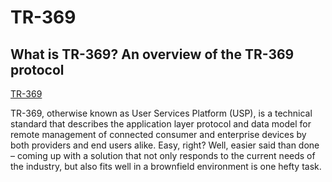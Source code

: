 # TR-369

## What is TR-369? An overview of the TR-369 protocol

[TR-369](https://www.avsystem.com/blog/TR-369/?keyword=acs%20tr%20069&creative=565812202514&gclid=CjwKCAjws7WkBhBFEiwAIi1684Mph0_wesRl6sAwBBHR1n12LCw_t_fGZypYWb8BWY6yH1q-gTR65hoC6DgQAvD_BwE)

TR-369, otherwise known as User Services Platform (USP), is a technical
standard that describes the application layer protocol and data model for
remote management of connected consumer and enterprise devices by both
providers and end users alike. Easy, right? Well, easier said than done –
coming up with a solution that not only responds to the current needs of the
industry, but also fits well in a brownfield environment is one hefty task.
